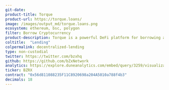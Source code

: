```yaml
---
git-date:
product-title: Torque
product-url: https://torque.loans/
image: /images/output_md/torque.loans.png
ecosystem: ethereum, bsc, polygon
filter: Borrow Cryptocurrency
product-description: Torque is a powerful DeFi platform for borrowing assets with indefinite-term loans and fixed interest rates.
coltitle:  "Lending"
colpermalink: decentralized-lending
type: non-custodial
twitter: https://twitter.com/bzxhq
github: https://github.com/bZxNetwork
analytics: https://explore.duneanalytics.com/embed/query/3259/visualization/6292?api_key=P8W1yw4l7Woe2aHEUqXKNK6VSpUdOAvciRwt5tta
ticker: BZRX
contract: "0x56d811088235F11C8920698a204A5010a788f4b3"
decimals: 18
---
```

